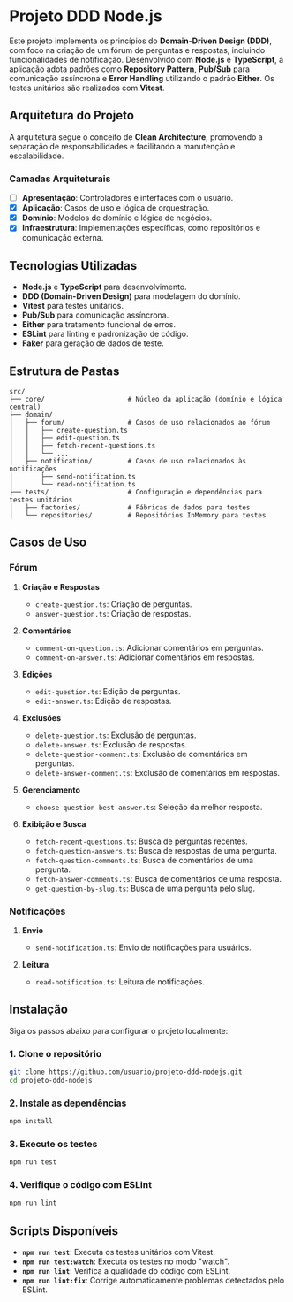 
# Projeto DDD Node.js


Este projeto implementa os princípios do **Domain-Driven Design (DDD)**, com foco na criação de um fórum de perguntas e respostas, incluindo funcionalidades de notificação. Desenvolvido com **Node.js** e **TypeScript**, a aplicação adota padrões como **Repository Pattern**, **Pub/Sub** para comunicação assíncrona e **Error Handling** utilizando o padrão **Either**. Os testes unitários são realizados com **Vitest**.

## Arquitetura do Projeto

A arquitetura segue o conceito de **Clean Architecture**, promovendo a separação de responsabilidades e facilitando a manutenção e escalabilidade.

### Camadas Arquiteturais

- [ ] **Apresentação**: Controladores e interfaces com o usuário.
- [x] **Aplicação**: Casos de uso e lógica de orquestração.
- [x] **Domínio**: Modelos de domínio e lógica de negócios.
- [x] **Infraestrutura**: Implementações específicas, como repositórios e comunicação externa.

## Tecnologias Utilizadas

- **Node.js** e **TypeScript** para desenvolvimento.
- **DDD (Domain-Driven Design)** para modelagem do domínio.
- **Vitest** para testes unitários.
- **Pub/Sub** para comunicação assíncrona.
- **Either** para tratamento funcional de erros.
- **ESLint** para linting e padronização de código.
- **Faker** para geração de dados de teste.

## Estrutura de Pastas

```plaintext
src/
├── core/                     # Núcleo da aplicação (domínio e lógica central)
├── domain/
│   ├── forum/                # Casos de uso relacionados ao fórum
│   │   ├── create-question.ts
│   │   ├── edit-question.ts
│   │   ├── fetch-recent-questions.ts
│   │   └── ...
│   ├── notification/         # Casos de uso relacionados às notificações
│       ├── send-notification.ts
│       └── read-notification.ts
├── tests/                    # Configuração e dependências para testes unitários
│   ├── factories/            # Fábricas de dados para testes
│   └── repositories/         # Repositórios InMemory para testes
```

## Casos de Uso

### Fórum

1. **Criação e Respostas**
    - `create-question.ts`: Criação de perguntas.
    - `answer-question.ts`: Criação de respostas.

2. **Comentários**
    - `comment-on-question.ts`: Adicionar comentários em perguntas.
    - `comment-on-answer.ts`: Adicionar comentários em respostas.

3. **Edições**
    - `edit-question.ts`: Edição de perguntas.
    - `edit-answer.ts`: Edição de respostas.

4. **Exclusões**
    - `delete-question.ts`: Exclusão de perguntas.
    - `delete-answer.ts`: Exclusão de respostas.
    - `delete-question-comment.ts`: Exclusão de comentários em perguntas.
    - `delete-answer-comment.ts`: Exclusão de comentários em respostas.

5. **Gerenciamento**
    - `choose-question-best-answer.ts`: Seleção da melhor resposta.

6. **Exibição e Busca**
    - `fetch-recent-questions.ts`: Busca de perguntas recentes.
    - `fetch-question-answers.ts`: Busca de respostas de uma pergunta.
    - `fetch-question-comments.ts`: Busca de comentários de uma pergunta.
    - `fetch-answer-comments.ts`: Busca de comentários de uma resposta.
    - `get-question-by-slug.ts`: Busca de uma pergunta pelo slug.

### Notificações

1. **Envio**
    - `send-notification.ts`: Envio de notificações para usuários.

2. **Leitura**
    - `read-notification.ts`: Leitura de notificações.

## Instalação

Siga os passos abaixo para configurar o projeto localmente:

### 1. Clone o repositório
```bash
git clone https://github.com/usuario/projeto-ddd-nodejs.git
cd projeto-ddd-nodejs
```

### 2. Instale as dependências
```bash
npm install
```

### 3. Execute os testes
```bash
npm run test
```

### 4. Verifique o código com ESLint
```bash
npm run lint
```

## Scripts Disponíveis

- **`npm run test`**: Executa os testes unitários com Vitest.
- **`npm run test:watch`**: Executa os testes no modo "watch".
- **`npm run lint`**: Verifica a qualidade do código com ESLint.
- **`npm run lint:fix`**: Corrige automaticamente problemas detectados pelo ESLint.


